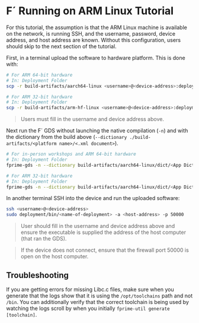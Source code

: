 # F´ Running on ARM Linux Tutorial

For this tutorial, the assumption is that the ARM Linux machine is available on the network, is running SSH, and the username, password, device address, and host address are known. Without this configuration, users should skip to the next section of the tutorial.

First, in a terminal upload the software to hardware platform. This is done with:

```sh
# For ARM 64-bit hardware
# In: Deployment Folder
scp -r build-artifacts/aarch64-linux <username>@<device-address>:deployment

# For ARM 32-bit hardware
# In: Deployment Folder
scp -r build-artifacts/arm-hf-linux <username>@<device-address>:deployment
```
> Users must fill in the username and device address above.

Next run the F´ GDS without launching the native compilation (`-n`) and with the 
dictionary from the build above (`--dictionary ./build-artifacts/<platform name>/<.xml document>`).

```sh
# For in-person workshops and ARM 64-bit hardware
# In: Deployment Folder
fprime-gds -n --dictionary build-artifacts/aarch64-linux/dict/<App Dictionary>.xml

# For ARM 32-bit hardware
# In: Deployment Folder
fprime-gds -n --dictionary build-artifacts/aarch64-linux/dict/<App Dictionary>.xml
```

In another terminal SSH into the device and run the uploaded software:
```sh
ssh <username>@<device-address>
sudo deployment/bin/<name-of-deployment> -a <host-address> -p 50000
```
> User should fill in the username and device address above and ensure the executable is supplied the address of the host computer (that ran the GDS).

> If the device does not connect, ensure that the firewall port 50000 is open on the host computer.

## Troubleshooting

If you are getting errors for missing Libc.c files, make sure when you generate 
that the logs show that it is using the `/opt/toolchains` path and not `/bin`. 
You can additionally verify that the correct toolchain is being used by watching
the logs scroll by when you initially `fprime-util generate [toolchain]`.